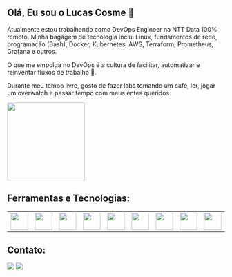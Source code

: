 ## Olá, Eu sou o Lucas Cosme 👋
Atualmente estou trabalhando como DevOps Engineer na NTT Data 100% remoto. Minha bagagem de tecnologia inclui Linux, fundamentos de rede, programação (Bash), Docker, Kubernetes, AWS, Terraform, Prometheus, Grafana e outros.

O que me empolga no DevOps é a cultura de facilitar, automatizar e reinventar fluxos de trabalho 🧡.

Durante meu tempo livre, gosto de fazer labs tomando um café, ler, jogar um overwatch e passar tempo com meus entes queridos.
<div>
<img loading="lazy" height="180em" src="https://github-readme-stats.vercel.app/api?username=lucascosm3&show_icons=true"/>
</div>

## Ferramentas e Tecnologias:

<table>
  <tr>
    <td><img src="https://cdn.jsdelivr.net/gh/devicons/devicon/icons/linux/linux-original.svg" width="40" height="40"/></td>
    <td><img src="https://cdn.jsdelivr.net/gh/devicons/devicon/icons/docker/docker-original-wordmark.svg" width="40" height="40"/></td>
    <td><img src="https://cdn.jsdelivr.net/gh/devicons/devicon/icons/kubernetes/kubernetes-plain-wordmark.svg" width="40" height="40"/></td>
    <td><img src="https://cdn.jsdelivr.net/gh/devicons/devicon/icons/bash/bash-original.svg" width="40" height="40"/></td>
    <td><img src="https://cdn.jsdelivr.net/gh/devicons/devicon/icons/git/git-original-wordmark.svg" width="40" height="40"/></td>
    <td><img src="https://cdn.jsdelivr.net/gh/devicons/devicon/icons/gitlab/gitlab-original-wordmark.svg" width="40" height="40"/></td>
    <td><img src="https://cdn.jsdelivr.net/gh/devicons/devicon/icons/amazonwebservices/amazonwebservices-original-wordmark.svg" width="40" height="40"/></td>
    <td><img src="https://cdn.jsdelivr.net/gh/devicons/devicon/icons/azure/azure-original-wordmark.svg" width="40" height="40"/></td>
    <td><img src="https://cdn.jsdelivr.net/gh/devicons/devicon/icons/terraform/terraform-original-wordmark.svg" width="40" height="40"/></td>
    <td><img src="https://cdn.jsdelivr.net/gh/devicons/devicon/icons/prometheus/prometheus-original-wordmark.svg" width="40" height="40"/></td>
    <td><img src="https://cdn.jsdelivr.net/gh/devicons/devicon/icons/grafana/grafana-original-wordmark.svg" width="40" height="40"/></td>
    <td><img src="https://cdn.jsdelivr.net/gh/devicons/devicon/icons/argocd/argocd-original-wordmark.svg" width="40" height="40"/></td>
  </tr>
</table>

## Contato:
<div>
<a href="https://www.linkedin.com/in/lucas-cosme-7413a2196" target="_blank"><img loading="lazy" src="https://img.shields.io/badge/-LinkedIn-%230077B5?style=for-the-badge&logo=linkedin&logoColor=white" target="_blank"></a>
<a href = "mailto:lcds1944@gmail.com"><img loading="lazy" src="https://img.shields.io/badge/Gmail-D14836?style=for-the-badge&logo=gmail&logoColor=white" target="_blank"></a>  
</div>
